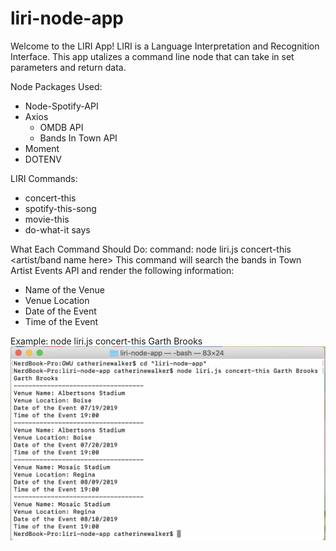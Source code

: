 # liri-node-app

Welcome to the LIRI App! LIRI is a Language Interpretation and Recognition Interface. This app utalizes a command line node that can take in set parameters and return data.

Node Packages Used:

- Node-Spotify-API
- Axios
  - OMDB API
  - Bands In Town API
- Moment
- DOTENV

LIRI Commands:

- concert-this
- spotify-this-song
- movie-this
- do-what-it says

What Each Command Should Do:
command: node liri.js concert-this <artist/band name here>
This command will search the bands in Town Artist Events API and render the following information:

- Name of the Venue
- Venue Location
- Date of the Event
- Time of the Event

Example:
node liri.js concert-this Garth Brooks
![concert-this](/assets/images/liri_concert_this.png)
